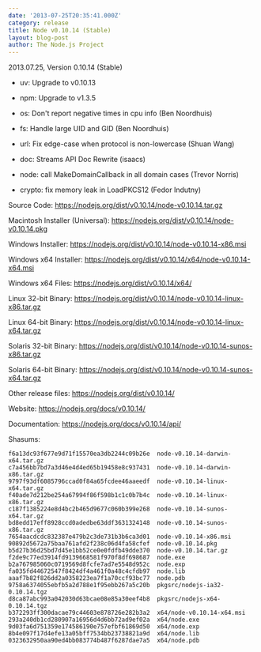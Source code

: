 ```yaml
---
date: '2013-07-25T20:35:41.000Z'
category: release
title: Node v0.10.14 (Stable)
layout: blog-post
author: The Node.js Project
---
```


2013.07.25, Version 0.10.14 (Stable)

- uv: Upgrade to v0.10.13

- npm: Upgrade to v1.3.5

- os: Don't report negative times in cpu info (Ben Noordhuis)

- fs: Handle large UID and GID (Ben Noordhuis)

- url: Fix edge-case when protocol is non-lowercase (Shuan Wang)

- doc: Streams API Doc Rewrite (isaacs)

- node: call MakeDomainCallback in all domain cases (Trevor Norris)

- crypto: fix memory leak in LoadPKCS12 (Fedor Indutny)

Source Code: https://nodejs.org/dist/v0.10.14/node-v0.10.14.tar.gz

Macintosh Installer (Universal): https://nodejs.org/dist/v0.10.14/node-v0.10.14.pkg

Windows Installer: https://nodejs.org/dist/v0.10.14/node-v0.10.14-x86.msi

Windows x64 Installer: https://nodejs.org/dist/v0.10.14/x64/node-v0.10.14-x64.msi

Windows x64 Files: https://nodejs.org/dist/v0.10.14/x64/

Linux 32-bit Binary: https://nodejs.org/dist/v0.10.14/node-v0.10.14-linux-x86.tar.gz

Linux 64-bit Binary: https://nodejs.org/dist/v0.10.14/node-v0.10.14-linux-x64.tar.gz

Solaris 32-bit Binary: https://nodejs.org/dist/v0.10.14/node-v0.10.14-sunos-x86.tar.gz

Solaris 64-bit Binary: https://nodejs.org/dist/v0.10.14/node-v0.10.14-sunos-x64.tar.gz

Other release files: https://nodejs.org/dist/v0.10.14/

Website: https://nodejs.org/docs/v0.10.14/

Documentation: https://nodejs.org/docs/v0.10.14/api/

Shasums:

```
f6a13dc93f677e9d71f15570ea3db2244c09b26e  node-v0.10.14-darwin-x64.tar.gz
c7a456bb7bd7a3d46e4d4ed65b19458e8c937431  node-v0.10.14-darwin-x86.tar.gz
9797f93df6085796ccad0f84a65fcdee46aaeedf  node-v0.10.14-linux-x64.tar.gz
f40ade7d212be254a67994f86f598b1c1c0b7b4c  node-v0.10.14-linux-x86.tar.gz
c187f1385224e8d4bc2b465d9677c060b399e268  node-v0.10.14-sunos-x64.tar.gz
bd8edd17eff8928ccd0adedbe63ddf3631324148  node-v0.10.14-sunos-x86.tar.gz
7654aacdcdc832387e479b2c3de731b3b6ca3d01  node-v0.10.14-x86.msi
90892d5672a75baa761afd2f238c06d4fa58cfef  node-v0.10.14.pkg
b5d27b36d25bd7d45e1bb52ce0e0fdfb49dde370  node-v0.10.14.tar.gz
f2de9c77ed3914fd9139668581f970f8df698687  node.exe
b2a767985060c0719569d8fcfe7ad7e5548d952c  node.exp
fa035fd44672547f8424df4a461f0a48c4cfdb97  node.lib
aaaf7b82f826dd2a0358223ea7f1a70ccf93bc77  node.pdb
9758a6374055ebfb5a2d788e1f95ebb267a5c20b  pkgsrc/nodejs-ia32-0.10.14.tgz
d8ca87abc993a042030d63bcae08e85a30eef4b8  pkgsrc/nodejs-x64-0.10.14.tgz
b372293ff300dacae79c44603e878726e282b3a2  x64/node-v0.10.14-x64.msi
293a240db1cd280907a16956d4d6bb72ad9ef02a  x64/node.exe
9d03fa6d751359e174586190e757efbf61869d50  x64/node.exp
8b4e097f17d4efe13a05bff7534bb23738821a9d  x64/node.lib
0323632950aa90ed4bb083774b487f6287dae7a5  x64/node.pdb
```
